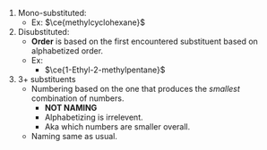 1) Mono-substituted:
	-  Ex: $\ce{methylcyclohexane}$ 
2) Disubstituted:
	- **Order** is based on the first encountered substituent based on alphabetized order.
	- Ex:
		- $\ce{1-Ethyl-2-methylpentane}$
3) 3+ substituents
	- Numbering based on the one that produces the *smallest* combination of numbers.
		- **NOT NAMING**
		- Alphabetizing is irrelevent. 
		- Aka which numbers are smaller overall.
	- Naming same as usual.